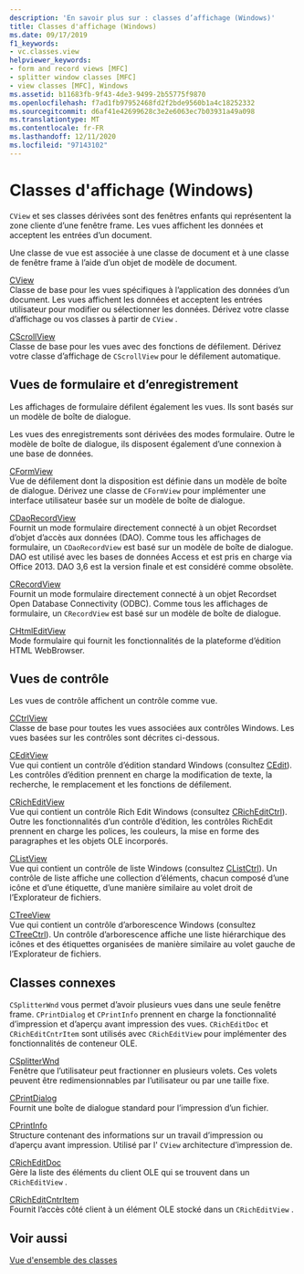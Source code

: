 ```yaml
---
description: 'En savoir plus sur : classes d’affichage (Windows)'
title: Classes d'affichage (Windows)
ms.date: 09/17/2019
f1_keywords:
- vc.classes.view
helpviewer_keywords:
- form and record views [MFC]
- splitter window classes [MFC]
- view classes [MFC], Windows
ms.assetid: b11683fb-9f43-4de3-9499-2b55775f9870
ms.openlocfilehash: f7ad1fb97952468fd2f2bde9560b1a4c18252332
ms.sourcegitcommit: d6af41e42699628c3e2e6063ec7b03931a49a098
ms.translationtype: MT
ms.contentlocale: fr-FR
ms.lasthandoff: 12/11/2020
ms.locfileid: "97143102"
---
```

# <a name="view-classes-windows"></a>Classes d'affichage (Windows)

`CView` et ses classes dérivées sont des fenêtres enfants qui représentent la zone cliente d’une fenêtre frame. Les vues affichent les données et acceptent les entrées d’un document.

Une classe de vue est associée à une classe de document et à une classe de fenêtre frame à l’aide d’un objet de modèle de document.

[CView](../mfc/reference/cview-class.md)<br/>
Classe de base pour les vues spécifiques à l’application des données d’un document. Les vues affichent les données et acceptent les entrées utilisateur pour modifier ou sélectionner les données. Dérivez votre classe d’affichage ou vos classes à partir de `CView` .

[CScrollView](../mfc/reference/cscrollview-class.md)<br/>
Classe de base pour les vues avec des fonctions de défilement. Dérivez votre classe d’affichage de `CScrollView` pour le défilement automatique.

## <a name="form-and-record-views"></a>Vues de formulaire et d’enregistrement

Les affichages de formulaire défilent également les vues. Ils sont basés sur un modèle de boîte de dialogue.

Les vues des enregistrements sont dérivées des modes formulaire. Outre le modèle de boîte de dialogue, ils disposent également d’une connexion à une base de données.

[CFormView](../mfc/reference/cformview-class.md)<br/>
Vue de défilement dont la disposition est définie dans un modèle de boîte de dialogue. Dérivez une classe de `CFormView` pour implémenter une interface utilisateur basée sur un modèle de boîte de dialogue.

[CDaoRecordView](../mfc/reference/cdaorecordview-class.md)<br/>
Fournit un mode formulaire directement connecté à un objet Recordset d’objet d’accès aux données (DAO). Comme tous les affichages de formulaire, un `CDaoRecordView` est basé sur un modèle de boîte de dialogue. DAO est utilisé avec les bases de données Access et est pris en charge via Office 2013. DAO 3,6 est la version finale et est considéré comme obsolète.

[CRecordView](../mfc/reference/crecordview-class.md)<br/>
Fournit un mode formulaire directement connecté à un objet Recordset Open Database Connectivity (ODBC). Comme tous les affichages de formulaire, un `CRecordView` est basé sur un modèle de boîte de dialogue.

[CHtmlEditView](../mfc/reference/chtmleditview-class.md)<br/>
Mode formulaire qui fournit les fonctionnalités de la plateforme d’édition HTML WebBrowser.

## <a name="control-views"></a>Vues de contrôle

Les vues de contrôle affichent un contrôle comme vue.

[CCtrlView](../mfc/reference/cctrlview-class.md)<br/>
Classe de base pour toutes les vues associées aux contrôles Windows. Les vues basées sur les contrôles sont décrites ci-dessous.

[CEditView](../mfc/reference/ceditview-class.md)<br/>
Vue qui contient un contrôle d’édition standard Windows (consultez [CEdit](../mfc/reference/cedit-class.md)). Les contrôles d’édition prennent en charge la modification de texte, la recherche, le remplacement et les fonctions de défilement.

[CRichEditView](../mfc/reference/cricheditview-class.md)<br/>
Vue qui contient un contrôle Rich Edit Windows (consultez [CRichEditCtrl](../mfc/reference/cricheditctrl-class.md)). Outre les fonctionnalités d’un contrôle d’édition, les contrôles RichEdit prennent en charge les polices, les couleurs, la mise en forme des paragraphes et les objets OLE incorporés.

[CListView](../mfc/reference/clistview-class.md)<br/>
Vue qui contient un contrôle de liste Windows (consultez [CListCtrl](../mfc/reference/clistctrl-class.md)). Un contrôle de liste affiche une collection d’éléments, chacun composé d’une icône et d’une étiquette, d’une manière similaire au volet droit de l’Explorateur de fichiers.

[CTreeView](../mfc/reference/ctreeview-class.md)<br/>
Vue qui contient un contrôle d’arborescence Windows (consultez [CTreeCtrl](../mfc/reference/ctreectrl-class.md)). Un contrôle d’arborescence affiche une liste hiérarchique des icônes et des étiquettes organisées de manière similaire au volet gauche de l’Explorateur de fichiers.

## <a name="related-classes"></a>Classes connexes

`CSplitterWnd` vous permet d’avoir plusieurs vues dans une seule fenêtre frame. `CPrintDialog` et `CPrintInfo` prennent en charge la fonctionnalité d’impression et d’aperçu avant impression des vues. `CRichEditDoc` et `CRichEditCntrItem` sont utilisés avec `CRichEditView` pour implémenter des fonctionnalités de conteneur OLE.

[CSplitterWnd](../mfc/reference/csplitterwnd-class.md)<br/>
Fenêtre que l’utilisateur peut fractionner en plusieurs volets. Ces volets peuvent être redimensionnables par l’utilisateur ou par une taille fixe.

[CPrintDialog](../mfc/reference/cprintdialog-class.md)<br/>
Fournit une boîte de dialogue standard pour l’impression d’un fichier.

[CPrintInfo](../mfc/reference/cprintinfo-structure.md)<br/>
Structure contenant des informations sur un travail d’impression ou d’aperçu avant impression. Utilisé par l' `CView` architecture d’impression de.

[CRichEditDoc](../mfc/reference/cricheditdoc-class.md)<br/>
Gère la liste des éléments du client OLE qui se trouvent dans un `CRichEditView` .

[CRichEditCntrItem](../mfc/reference/cricheditcntritem-class.md)<br/>
Fournit l’accès côté client à un élément OLE stocké dans un `CRichEditView` .

## <a name="see-also"></a>Voir aussi

[Vue d'ensemble des classes](../mfc/class-library-overview.md)
